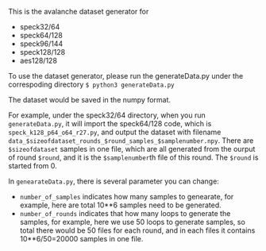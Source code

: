This is the avalanche dataset generator for 
* speck32/64
* speck64/128
* speck96/144
* speck128/128
* aes128/128

To use the dataset generator, please run the generateData.py under the correspoding directory
```$ python3 generateData.py```

The dataset would be saved in the numpy format. 

For example, under the speck32/64 directory, when you run `generateData.py`, it will import the speck64/128 code, which is `speck_k128_p64_o64_r27.py`, and output the dataset with filename `data_$sizeofdataset_rounds_$round_samples_$samplenumber.npy`.
There are `$sizeofdataset` samples in one file, which are all generated from the ourput of round `$round`, and it is the `$samplenumber`th file of this round. The `$round` is started from 0. 

In `genearateData.py`, there is several parameter you can change:
* `number_of_samples` indicates how many samples to genearate, for example, here are total 10**6 samples need to be generated.
* `number_of_rounds` indicates that how many loops to generate the samples, for example, here we use 50 loops to generate samples, so total there would be 50 files for each round, and in each files it contains 10**6/50=20000 samples in one file.
